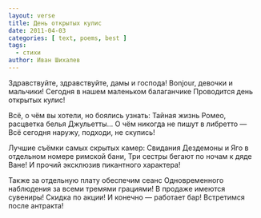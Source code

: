 ```yaml
---
layout: verse
title: День открытых кулис
date: 2011-04-03
categories: [ text, poems, best ]
tags:
  - стихи
author: Иван Шихалев
---
```

Здравствуйте, здравствуйте, дамы и господа!
Bonjour, девочки и мальчики!
Сегодня в нашем маленьком балаганчике
Проводится день открытых кулис!

Всё, о чём вы хотели, но боялись узнать:
Тайная жизнь Ромео, расцветка белья Джульетты...
О чём никогда не пишут в либретто —
Всё сегодня наружу, подходи, не скупись!

Лучшие съёмки самых скрытых камер:
Свидания Дездемоны и Яго в отдельном номере римской бани,
Три сестры бегают по ночам к дяде Ване!
И прочий эксклюзив пикантного характера!

Также за отдельную плату обеспечим сеанс
Одновременного наблюдения за всеми тремями грациями!
В продаже имеются сувениры! Скидка по акции!
И конечно — работает бар! Встретимся после антракта!
